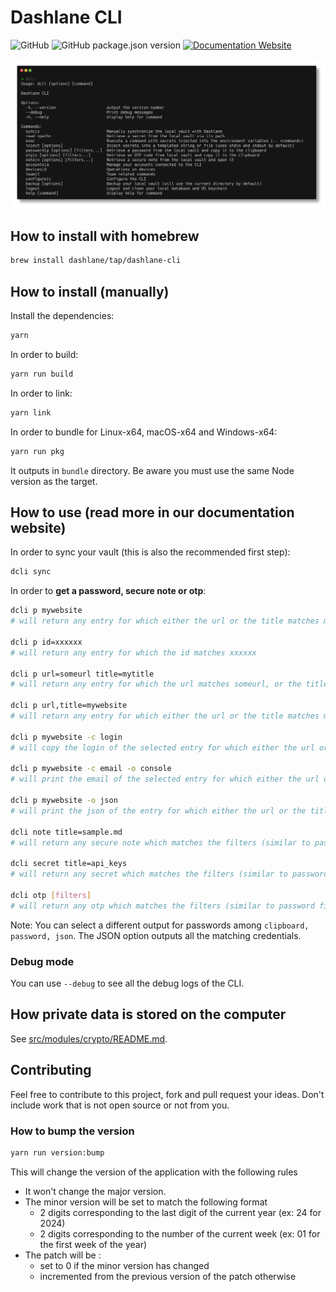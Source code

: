 # Dashlane CLI

![GitHub](https://img.shields.io/github/license/Dashlane/dashlane-cli)
![GitHub package.json version](https://img.shields.io/github/package-json/v/Dashlane/dashlane-cli)
[![Documentation Website](https://img.shields.io/badge/Documentation-Website)
](https://dashlane.github.io/dashlane-cli)

![Dashlane CLI Demo](./documentation/public/main.png)

## How to install with homebrew

```sh
brew install dashlane/tap/dashlane-cli
```

## How to install (manually)

Install the dependencies:

```sh
yarn
```

In order to build:

```sh
yarn run build
```

In order to link:

```sh
yarn link
```

In order to bundle for Linux-x64, macOS-x64 and Windows-x64:

```sh
yarn run pkg
```

It outputs in `bundle` directory. Be aware you must use the same Node version as the target.

## How to use (read more in our documentation website)

In order to sync your vault (this is also the recommended first step):

```sh
dcli sync
```

In order to **get a password, secure note or otp**:

```sh
dcli p mywebsite
# will return any entry for which either the url or the title matches mywebsite

dcli p id=xxxxxx
# will return any entry for which the id matches xxxxxx

dcli p url=someurl title=mytitle
# will return any entry for which the url matches someurl, or the title matches mytitle

dcli p url,title=mywebsite
# will return any entry for which either the url or the title matches mywebsite

dcli p mywebsite -c login
# will copy the login of the selected entry for which either the url or the title matches mywebsite to the clipboard

dcli p mywebsite -c email -o console
# will print the email of the selected entry for which either the url or the title matches mywebsite to the console

dcli p mywebsite -o json
# will print the json of the entry for which either the url or the title matches mywebsite to the console

dcli note title=sample.md
# will return any secure note which matches the filters (similar to password filters)

dcli secret title=api_keys
# will return any secret which matches the filters (similar to password filters)

dcli otp [filters]
# will return any otp which matches the filters (similar to password filters)
```

Note: You can select a different output for passwords among `clipboard, password, json`. The JSON option outputs all the matching credentials.

### Debug mode

You can use `--debug` to see all the debug logs of the CLI.

## How private data is stored on the computer

See [src/modules/crypto/README.md](src/modules/crypto/README.md).

## Contributing

Feel free to contribute to this project, fork and pull request your ideas.
Don't include work that is not open source or not from you.


### How to bump the version

```sh
yarn run version:bump
```

This will change the version of the application with the following rules

- It won't change the major version.
- The minor version will be set to match the following format
  - 2 digits corresponding to the last digit of the current year (ex: 24 for 2024)
  - 2 digits corresponding to the number of the current week (ex: 01 for the first week of the year)
- The patch will be :
  - set to 0 if the minor version has changed
  - incremented from the previous version of the patch otherwise
